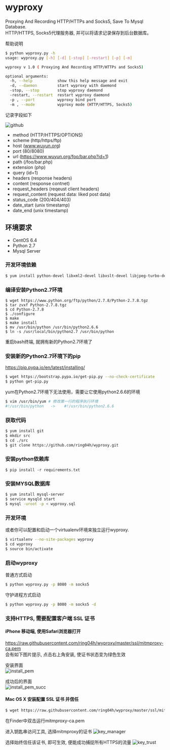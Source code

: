# wyproxy
Proxying And Recording HTTP/HTTPs and Socks5, Save To Mysql Database.   
HTTP/HTTPS, Socks5代理服务器, 并可以将请求记录保存到后台数据库。   

帮助说明   

```bash
$ python wyproxy.py -h
usage: wyproxy.py [-h] [-d] [-stop] [-restart] [-p] [-m]

wyproxy v 1.0 ( Proxying And Recording HTTP/HTTPs and Socks5)

optional arguments:
  -h, --help           show this help message and exit
  -d, --daemon         start wyproxy with daemond
  -stop, --stop        stop wyproxy daemond
  -restart, --restart  restart wyproxy daemond
  -p , --port          wyproxy bind port
  -m , --mode          wyproxy mode (HTTP/HTTPS, Socks5)
```

记录字段如下   

![github](https://raw.githubusercontent.com/ring04h/wyproxy/master/screenshot/captrue.png "github")   

- method    (HTTP/HTTPS/OPTIONS)
- scheme    (http/https/ftp)
- host      (www.wuyun.org)
- port      (80/8080)
- url       (https://www.wuyun.org/foo/bar.php?id=1)
- path      (/foo/bar.php)
- extension (php)
- query     (id=1)
- headers   (response headers)
- content   (response contnet)
- request_headers  (reqeust client headers)
- request_content  (request data: liked post data)
- status_code      (200/404/403)
- date_start       (unix timestamp)
- date_end         (unix timestamp)

## 环境要求
- CentOS 6.4
- Python 2.7
- Mysql Server

### 开发环境依赖
```bash
$ yum install python-devel libxml2-devel libxslt-devel libjpeg-turbo-devel libffi-devel mysql-devel
```

### 编译安装Python2.7环境
```
$ wget https://www.python.org/ftp/python/2.7.8/Python-2.7.8.tgz
$ tar zvxf Python-2.7.8.tgz
$ cd Python-2.7.8
$ ./configure
$ make
$ make install
$ mv /usr/bin/python /usr/bin/python2.6.6  
$ ln -s /usr/local/bin/python2.7 /usr/bin/python
```
重启bash终端, 就拥有新的Python2.7环境了

### 安装新的Python2.7环境下的pip
https://pip.pypa.io/en/latest/installing/
```bash
$ wget https://bootstrap.pypa.io/get-pip.py --no-check-certificate
$ python get-pip.py
```

yum在Python2.7环境下无法使用，需要让它使用python2.6.6的环境
```bash
$ vim /usr/bin/yum # 修改第一行的程序执行环境
#!/usr/bin/python   ->    #!/usr/bin/python2.6.6
```

### 获取代码
```bash
$ yum install git
$ mkdir src
$ cd ./src
$ git clone https://github.com/ring04h/wyproxy.git
```

### 安装python依赖库
```
$ pip install -r requirements.txt
```

### 安装MYSQL数据库
```bash
$ yum install mysql-server
$ service mysqld start
$ mysql -uroot -p < wyproxy.sql
```

### 开发环境

或者你可以配置和启动一个virtualenv环境来独立运行wyproxy.   

```bash
$ virtualenv --no-site-packages wyproxy
$ cd wyproxy
$ source bin/activate
```

### 启动wyproxy

普通方式启动   

```bash
$ python wyproxy.py -p 8080 -m socks5
```   

守护进程方式启动

```bash
$ python wyproxy.py -p 8080 -m socks5 -d
```

### 支持HTTPS, 需要配置客户端 SSL 证书
#### iPhone 移动端, 使用Safari浏览器打开
https://raw.githubusercontent.com/ring04h/wyproxy/master/ssl/mitmproxy-ca.pem    
会有如下图片提示, 点击右上角安装, 使证书状态变为绿色生效

安装界面   
![install_pem](https://raw.githubusercontent.com/ring04h/wyproxy/master/screenshot/install_pem.png)

成功后的界面   
![install_pem_succ](https://raw.githubusercontent.com/ring04h/wyproxy/master/screenshot/install_pem_succ.png)   

#### Mac OS X 安装配置 SSL 证书 并信任
```bash
$ wget https://raw.githubusercontent.com/ring04h/wyproxy/master/ssl/mitmproxy-ca.pem
```
在Finder中双击运行mitmproxy-ca.pem

进入钥匙串访问工具, 选择mitmproxy的证书
![key_manager](https://raw.githubusercontent.com/ring04h/wyproxy/master/screenshot/key_manager.png "key_manager")   
   
选择始终信任该证书, 即可生效, 便能成功捕捉所有HTTPS的流量
![key_trust](https://raw.githubusercontent.com/ring04h/wyproxy/master/screenshot/key_trust.png "key_trust")   

